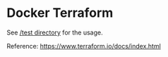 # Docker Terraform

See [/test directory](test) for the usage.

Reference: https://www.terraform.io/docs/index.html
